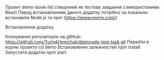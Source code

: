 Проект demo-book-list створений як тестове завдання з використанням React Перед встановленням даного додатку потрібно на локально встановити Node.js та npm (https://www.npmjs.com/)

Встановлення додатку

Клонування репозиторію на gitHub: https://github.com/YuriyArtemchuk/dzencode-test-task.git
Перейти в корінь проекту cd demo
Встановлення залежностей npm install
Запустити додаток npm start
